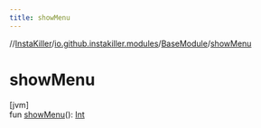 ```yaml
---
title: showMenu
---
```

//[InstaKiller](../../../index.html)/[io.github.instakiller.modules](../index.html)/[BaseModule](index.html)/[showMenu](show-menu.html)



# showMenu



[jvm]\
fun [showMenu](show-menu.html)(): [Int](https://kotlinlang.org/api/latest/jvm/stdlib/kotlin/-int/index.html)




